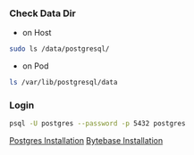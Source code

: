 ### Check Data Dir
- on Host
``` bash
sudo ls /data/postgresql/
```
- on Pod
``` bash
ls /var/lib/postgresql/data 
```
### Login
``` bash
psql -U postgres --password -p 5432 postgres
```
[Postgres Installation](https://www.digitalocean.com/community/tutorials/how-to-deploy-postgres-to-kubernetes-cluster)
[Bytebase Installation](https://docs.bytebase.com/get-started/self-host/deploy-with-kubernetes)
